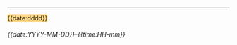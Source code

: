 ***  
<span style='background-color:#ffd780;'>
{{date:dddd}}
</span>   

###### {{date:YYYY-MM-DD}}-{{time:HH-mm}}  
